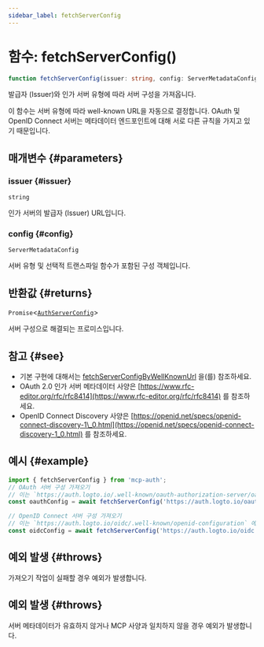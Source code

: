 ```yaml
---
sidebar_label: fetchServerConfig
---
```


# 함수: fetchServerConfig()

```ts
function fetchServerConfig(issuer: string, config: ServerMetadataConfig): Promise<AuthServerConfig>;
```

발급자 (Issuer)와 인가 서버 유형에 따라 서버 구성을 가져옵니다.

이 함수는 서버 유형에 따라 well-known URL을 자동으로 결정합니다. OAuth 및 OpenID Connect 서버는 메타데이터 엔드포인트에 대해 서로 다른 규칙을 가지고 있기 때문입니다.

## 매개변수 {#parameters}

### issuer {#issuer}

`string`

인가 서버의 발급자 (Issuer) URL입니다.

### config {#config}

`ServerMetadataConfig`

서버 유형 및 선택적 트랜스파일 함수가 포함된 구성 객체입니다.

## 반환값 {#returns}

`Promise`\<[`AuthServerConfig`](/references/js/type-aliases/AuthServerConfig.md)\>

서버 구성으로 해결되는 프로미스입니다.

## 참고 {#see}

 - 기본 구현에 대해서는 [fetchServerConfigByWellKnownUrl](/references/js/functions/fetchServerConfigByWellKnownUrl.md) 을(를) 참조하세요.
 - OAuth 2.0 인가 서버 메타데이터 사양은 [https://www.rfc-editor.org/rfc/rfc8414](https://www.rfc-editor.org/rfc/rfc8414) 를 참조하세요.
 - OpenID Connect Discovery 사양은 [https://openid.net/specs/openid-connect-discovery-1\_0.html](https://openid.net/specs/openid-connect-discovery-1_0.html) 를 참조하세요.

## 예시 {#example}

```ts
import { fetchServerConfig } from 'mcp-auth';
// OAuth 서버 구성 가져오기
// 이는 `https://auth.logto.io/.well-known/oauth-authorization-server/oauth` 에서 메타데이터를 가져옵니다.
const oauthConfig = await fetchServerConfig('https://auth.logto.io/oauth', { type: 'oauth' });

// OpenID Connect 서버 구성 가져오기
// 이는 `https://auth.logto.io/oidc/.well-known/openid-configuration` 에서 메타데이터를 가져옵니다.
const oidcConfig = await fetchServerConfig('https://auth.logto.io/oidc', { type: 'oidc' });
```

## 예외 발생 {#throws}

가져오기 작업이 실패할 경우 예외가 발생합니다.

## 예외 발생 {#throws}

서버 메타데이터가 유효하지 않거나 MCP 사양과 일치하지 않을 경우 예외가 발생합니다.
